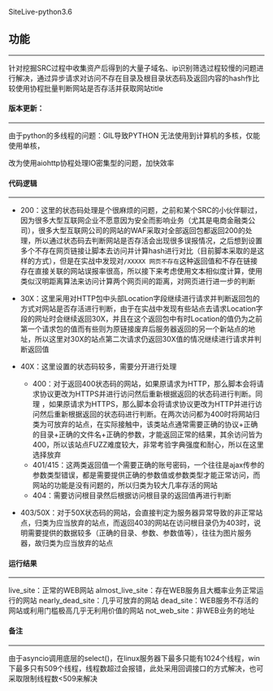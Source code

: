 SiteLive-python3.6

## 功能
***

针对挖掘SRC过程中收集资产后得到的大量子域名、ip识别筛选过程较慢的问题进行解决，通过异步请求对访问不存在目录及根目录状态码及返回内容的hash作比较使用协程批量判断网站是否存活并获取网站title

#### 版本更新：
***

由于python的多线程的问题：GIL导致PYTHON 无法使用到计算机的多核，仅能使用单核，

改为使用aiohttp协程处理IO密集型的问题，加快效率

#### 代码逻辑
***

+ 200：这里的状态码处理是个很麻烦的问题，之前和某个SRC的小伙伴聊过，因为很多大型互联网企业不愿意因为安全而影响业务（尤其是电商金融类公司），很多大型互联网公司的网站的WAF采取对全部返回包都返回200的处理，所以通过状态码去判断网站是否存活会出现很多误报情况，之后想到设置多个不存在网页链接让脚本去访问并计算hash进行对比（目前脚本采取的是这样的方式），但是在实战中发现对```/XXXXX 网页不存在```这种返回值和不存在链接存在直接关联的网站误报率很高，所以接下来考虑使用文本相似度计算，使用类似汉明距离算法来访问计算两个网页间的距离，对网页进行进一步的判断

+ 30X：这里采用对HTTP包中头部Location字段继续进行请求并判断返回包的方式对网站是否存活进行判断，由于在实战中发现有些站点去请求Location字段的网址时会继续返回30X，并且在这个返回包中有时Location的值仍为之前第一个请求包的值而有些则为原链接废弃后服务器返回的另一个新站点的地址，所以这里对30X的站点第二次请求仍返回30X值的情况继续进行请求并判断返回值

+ 40X：这里设置的状态码较多，需要分开进行处理
	
	+ 400：对于返回400状态码的网站，如果原请求为HTTP，那么脚本会将请求协议更改为HTTPS并进行访问然后重新根据返回的状态码进行判断。同理 ，如果原请求为HTTPS，那么脚本会将请求协议更改为HTTP并进行访问然后重新根据返回的状态码进行判断。在两次访问都为400时将网站归类为可放弃的站点，在实际接触中，该类站点通常需要正确的协议+正确的目录+正确的文件名+正确的参数，才能返回正常的结果，其余访问皆为400，所以该站点FUZZ难度较大，非常考验字典强度和耐心，所以在这里选择放弃
	+ 401/415：这两类返回值一个需要正确的账号密码，一个往往是ajax传参的参数类型错误，都是需要提供正确的参数值或参数类型才能正常访问，而网站的功能是没有问题的，所以归类为较大几率存活的网站
	+ 404：需要访问根目录然后根据访问根目录的返回值再进行判断
	
+ 403/50X：对于50X状态码的网站，会直接判定为服务器异常导致的非正常站点，归类为应当放弃的站点，而返回403的网站在访问根目录仍为403时，说明需要提供的数据较多（正确的目录、参数、参数值等），往往为图片服务器，故归类为应当放弃的站点

#### 运行结果
***
live_site：正常的WEB网站
almost_live_site：存在WEB服务且大概率业务正常运行的网站
nearly_dead_site：几乎可放弃的网站
dead_site：WEB服务不存活的网站或利用门槛极高几乎无利用价值的网站
not_web_site：非WEB业务的地址

#### 备注
***
由于asyncio调用底层的select()，在linux服务器下最多只能有1024个线程，win下最多只有509个线程，线程数超过会报错，此处采用回调接口的方式解决，也可采取限制线程数<509来解决


